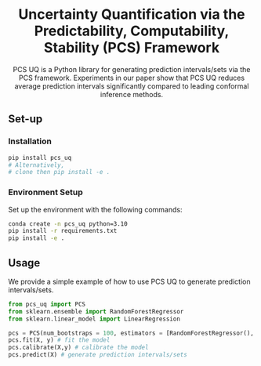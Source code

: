 <h1 align="center"> Uncertainty Quantification via the Predictability, Computability, Stability (PCS) Framework </h1>

<p align="center">  PCS UQ is a Python library for generating prediction intervals/sets via the PCS framework. Experiments in our paper show that PCS UQ reduces average prediction intervals significantly compared to leading conformal inference methods. 

</p>

## Set-up 

### Installation 

```bash
pip install pcs_uq
# Alternatively,  
# clone then pip install -e .
```


### Environment Setup 

Set up the environment with the following commands: 
```bash
conda create -n pcs_uq python=3.10 
pip install -r requirements.txt 
pip install -e . 
```


## Usage

We provide a simple example of how to use PCS UQ to generate prediction intervals/sets. 
```python
from pcs_uq import PCS
from sklearn.ensemble import RandomForestRegressor
from sklearn.linear_model import LinearRegression

pcs = PCS(num_bootstraps = 100, estimators = [RandomForestRegressor(), LinearRegression()]) # initialize the PCS object and provide list of models to fit as well as number of bootstraps
pcs.fit(X, y) # fit the model
pcs.calibrate(X,y) # calibrate the model
pcs.predict(X) # generate prediction intervals/sets
```

